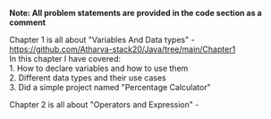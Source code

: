**Note: All problem statements are provided in the code section as a comment** <br>

Chapter 1 is all about "Variables And Data types" - https://github.com/Atharva-stack20/Java/tree/main/Chapter1 <br>
  In this chapter I have covered: <br>
    1. How to declare variables and how to use them <br>
    2. Different data types and their use cases <br>
    3. Did a simple project named "Percentage Calculator" <br>

Chapter 2 is all about "Operators and Expression" - 


